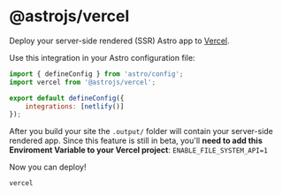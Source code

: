 # @astrojs/vercel

Deploy your server-side rendered (SSR) Astro app to [Vercel](https://www.vercel.com/).

Use this integration in your Astro configuration file:

```js
import { defineConfig } from 'astro/config';
import vercel from '@astrojs/vercel';

export default defineConfig({
	integrations: [netlify()]
});
```

After you build your site the `.output/` folder will contain your server-side rendered app. Since this feature is still in beta, you'll **need to add this Enviroment Variable to your Vercel project**: `ENABLE_FILE_SYSTEM_API=1`

Now you can deploy!

```shell
vercel
```

